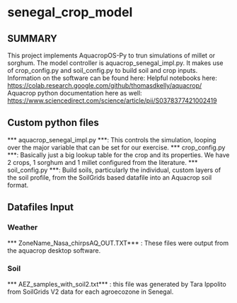 # senegal_crop_model

## SUMMARY
This project implements AquacropOS-Py to trun simulations of millet or sorghum.
The  model controller is aquacrop_senegal_impl.py.
It makes use of crop_config.py and soil_config.py to build soil and crop inputs.
Information on the software can be found here:
Helpful notebooks here:  https://colab.research.google.com/github/thomasdkelly/aquacrop/
Aquacrop python documentation here as well: https://www.sciencedirect.com/science/article/pii/S0378377421002419


## Custom python files
*** aquacrop_senegal_impl.py ***: This controls the simulation, looping over the major variable that can be set for our exercise.
*** crop_config.py ***: Basically just a big lookup table for the crop and its properties. We have 2 crops, 1 sorghum and 1 millet configured from the literature.
*** soil_config.py ***: Build soils, particularly the individual, custom layers of the soil profile, from the SoilGrids based datafile into an Aquacrop soil format.



## Datafiles Input
### Weather
*** ZoneName_Nasa_chirpsAQ_OUT.TXT*** : These files were output from the aquacrop desktop software.
### Soil
*** AEZ_samples_with_soil2.txt*** : this file was generated by Tara Ippolito from SoilGrids V2 data for each agroecozone in Senegal.

